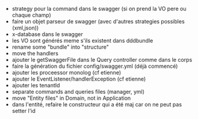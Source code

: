 * strategy pour la command dans le swagger (si on prend la VO pere ou chaque champ)
* faire un objet parseur de swagger (avec d'autres strategies possibles (xml,json))
* x-database dans le swagger
* les VO sont générés meme s'ils existent dans dddbundle
* rename some "bundle" into "structure"
* move the handlers 
* ajouter le getSwaggerFile dans le Query controller comme dans le corps
* faire la génération du fichier config/swagger.yml (déjà commencé)
* ajouter les proceessor monolog (cf etienne)
* ajouter le EventListener/handlerException (cf etienne)
* ajouter les tenantId
* separate commands and queries files (manager, yml)
* move "Entity files" in Domain, not in Application
* dans l'entité, refaire le constructeur qui a été maj car on ne peut pas setter l'id